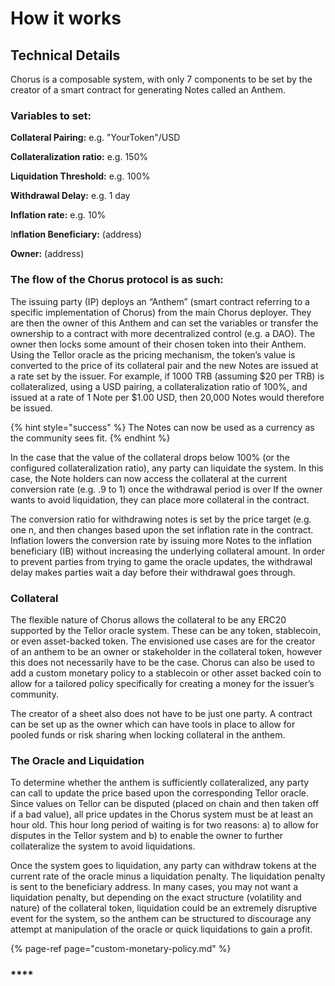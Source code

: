 # How it works

## Technical Details

Chorus is a composable system, with only 7 components to be set by the creator of a smart contract for generating Notes called an Anthem.

### Variables to set:

**Collateral Pairing:** e.g. "YourToken"/USD

**Collateralization ratio:** e.g. 150%

**Liquidation Threshold:** e.g. 100%

**Withdrawal Delay:** e.g. 1 day

**Inflation rate:** e.g. 10%

I**nflation Beneficiary:** \(address\)

**Owner:** \(address\)

### The flow of the Chorus protocol is as such:

The issuing party \(IP\) deploys an “Anthem” \(smart contract referring to a specific implementation of Chorus\) from the main Chorus deployer. They are then the owner of this Anthem and can set the variables or transfer the ownership to a contract with more decentralized control \(e.g. a DAO\). The owner then locks some amount of their chosen token into their Anthem. Using the Tellor oracle as the pricing mechanism, the token’s value is converted to the price of its collateral pair and the new Notes are issued at a rate set by the issuer. For example, if 1000 TRB \(assuming $20 per TRB\) is collateralized, using a USD pairing, a collateralization ratio of 100%, and issued at a rate of 1 Note per $1.00 USD, then 20,000 Notes would therefore be issued.

{% hint style="success" %}
The Notes can now be used as a currency as the community sees fit.
{% endhint %}

In the case that the value of the collateral drops below 100% \(or the configured collateralization ratio\), any party can liquidate the system. In this case, the Note holders can now access the collateral at the current conversion rate \(e.g. .9 to 1\) once the withdrawal period is over If the owner wants to avoid liquidation, they can place more collateral in the contract.

The conversion ratio for withdrawing notes is set by the price target \(e.g. one n, and then changes based upon the set inflation rate in the contract. Inflation lowers the conversion rate by issuing more Notes to the inflation beneficiary \(IB\) without increasing the underlying collateral amount. In order to prevent parties from trying to game the oracle updates, the withdrawal delay makes parties wait a day before their withdrawal goes through.

### **Collateral**

The flexible nature of Chorus allows the collateral to be any ERC20 supported by the Tellor oracle system. These can be any token, stablecoin, or even asset-backed token. The envisioned use cases are for the creator of an anthem to be an owner or stakeholder in the collateral token, however this does not necessarily have to be the case. Chorus can also be used to add a custom monetary policy to a stablecoin or other asset backed coin to allow for a tailored policy specifically for creating a money for the issuer’s community.

The creator of a sheet also does not have to be just one party. A contract can be set up as the owner which can have tools in place to allow for pooled funds or risk sharing when locking collateral in the anthem.

### **The Oracle and Liquidation**

To determine whether the anthem is sufficiently collateralized, any party can call to update the price based upon the corresponding Tellor oracle. Since values on Tellor can be disputed \(placed on chain and then taken off if a bad value\), all price updates in the Chorus system must be at least an hour old. This hour long period of waiting is for two reasons: a\) to allow for disputes in the Tellor system and b\) to enable the owner to further collateralize the system to avoid liquidations.

Once the system goes to liquidation, any party can withdraw tokens at the current rate of the oracle minus a liquidation penalty. The liquidation penalty is sent to the beneficiary address. In many cases, you may not want a liquidation penalty, but depending on the exact structure \(volatility and nature\) of the collateral token, liquidation could be an extremely disruptive event for the system, so the anthem can be structured to discourage any attempt at manipulation of the oracle or quick liquidations to gain a profit.

{% page-ref page="custom-monetary-policy.md" %}

### \*\*\*\*

